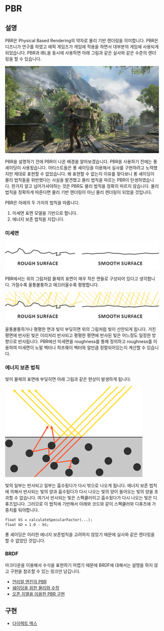 # PBR

## 설명

PBR은 Physical Based Rendering의 약자로 물리 기반 렌더링을 의미합니다. PBR은 디즈니가 연구를 하였고 에픽 게임즈가 게임에 적용을 하면서 대부분의 게임에 사용되게 되었습니다. PBR과 IBL을 동시에 사용하면 아래 그림과 같은 실사와 같은 수준의 렌더링을 할 수 있습니다.

![PBR을 이용한 장면](asset/scene_with_pbr.jpg)

PBR을 설명하기 전에 PBR이 나온 배경을 알아보겠습니다. PBR을 사용하기 전에는 퐁 셰이딩이 사용됬습니다. 아티스트들은 퐁 셰이딩을 이용해서 실사를 구현하려고 노력했지만 제대로 표현할 수 없었습니다. 왜 표현할 수 없는지 이유를 찾다보니 퐁 셰이딩이 물리 법칙들을 위반했다는 사실을 발견했고 물리 법칙을 따르는 PBR이 탄생하였습니다. 한가지 알고 넘어가셔야하는 것은 PBR도 물리 법칙을 정확히 따르지 않습니다. 물리 법칙을 정확하게 따른다면 물리 기반 렌더링이 아닌 물리 렌더링이 되었을 것입니다.

PBR은 아래의 두 가지의 법칙을 따릅니다.

1. 미세면 표면 모델을 기반으로 합니다.
2. 에너지 보존 법칙을 지킵니다.

### 미세면

![미세면](asset/microfacets.png)

PBR에서는 위의 그림처럼 물체의 표면이 매우 작은 면들로 구성되어 있다고 생각합니다. 거칠수록 울퉁불퉁하고 매끄러울수록 평평합니다.

![미세면의 차이로 인한 빛 반사](asset/microfacets_light_rays.png)

울퉁불퉁하거나 평평한 면과 빛이 부딪히면 위의 그림처럼 빛이 산란되게 됩니다. 거친 평면에 반사된 빛은 이리저리 반사되고 평평한 평면에 반사된 빛은 어느정도 일정한 방향으로 반사됩니다. PBR에선 미세면을 roughness를 통해 정의하고 roughness를 이용하여 미세면이 노말 벡터나 하프웨이 벡터와 얼만큼 정렬되어있는지 계산할 수 있습니다.

### 에너지 보존 법칙

빛이 물체의 표면에 부딪히면 아래 그림과 같은 현상이 발생하게 됩니다.

![BRDF](asset/brdf.png)

빛의 일부는 반사되고 일부는 흡수됬다가 다시 밖으로 나오게 됩니다. 에너지 보존 법칙에 의해서 반사되는 빛의 양과 흡수됬다가 다시 나오는 빛의 양이 들어오는 빛의 양을 초과할 수 없습니다. 여기서 반사되는 빛은 스펙큘러이고 흡수됬다가 다시 나오는 빛은 디퓨즈입니다. 그러므로 이 법칙에 기반해서 아래와 코드와 같이 스펙큘러와 디퓨즈에 가중치를 둬야합니다.

```
float kS = calculateSpecularFactor(...);
float kD = 1.0 - kS;
```

퐁 셰이딩은 이러한 에너지 보존법칙을 고려하지 않았기 때문에 실사와 같은 렌더링을 할 수 없었던 것입니다.

### BRDF

마크다운을 이용해서 수식을 표현하기 어렵기 때문에 BRDF에 대해서는 설명을 하지 않고 구현을 참조할 수 있는 링크만 남깁니다.

* [언리얼 엔진의 PBR](https://blog.selfshadow.com/publications/s2013-shading-course/karis/s2013_pbs_epic_notes_v2.pdf)
* [쉐이딩을 위한 물리와 수학](https://blog.selfshadow.com/publications/s2013-shading-course/hoffman/s2013_pbs_physics_math_notes.pdf)
* [오픈 지엘을 이용한 PBR 구현](https://learnopengl.com/PBR/Lighting)

## 구현

* [다이렉트 엑스](https://github.com/daemyung/graphics/tree/master/pbr/d3d)
